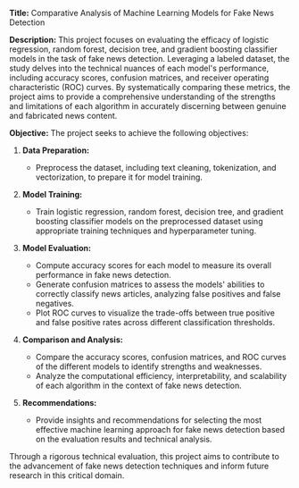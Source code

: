**Title:**
Comparative Analysis of Machine Learning Models for Fake News Detection

**Description:**
This project focuses on evaluating the efficacy of logistic regression, random forest, decision tree, and gradient boosting classifier models in the task of fake news detection. Leveraging a labeled dataset, the study delves into the technical nuances of each model's performance, including accuracy scores, confusion matrices, and receiver operating characteristic (ROC) curves. By systematically comparing these metrics, the project aims to provide a comprehensive understanding of the strengths and limitations of each algorithm in accurately discerning between genuine and fabricated news content.

**Objective:**
The project seeks to achieve the following objectives:

1. **Data Preparation:**
   - Preprocess the dataset, including text cleaning, tokenization, and vectorization, to prepare it for model training.

2. **Model Training:**
   - Train logistic regression, random forest, decision tree, and gradient boosting classifier models on the preprocessed dataset using appropriate training techniques and hyperparameter tuning.

3. **Model Evaluation:**
   - Compute accuracy scores for each model to measure its overall performance in fake news detection.
   - Generate confusion matrices to assess the models' abilities to correctly classify news articles, analyzing false positives and false negatives.
   - Plot ROC curves to visualize the trade-offs between true positive and false positive rates across different classification thresholds.

4. **Comparison and Analysis:**
   - Compare the accuracy scores, confusion matrices, and ROC curves of the different models to identify strengths and weaknesses.
   - Analyze the computational efficiency, interpretability, and scalability of each algorithm in the context of fake news detection.

5. **Recommendations:**
   - Provide insights and recommendations for selecting the most effective machine learning approach for fake news detection based on the evaluation results and technical analysis.

Through a rigorous technical evaluation, this project aims to contribute to the advancement of fake news detection techniques and inform future research in this critical domain.
